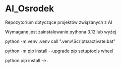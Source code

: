 # AI_Osrodek
Repozytorium dotyczące projektów związanych z AI

Wymagane jest zainstalowanie pythona 3.12 lub wyżej

python -m venv .venv
call ".venv\Scripts\activate.bat"

python -m pip install --upgrade pip setuptools wheel

python pip install -e .
